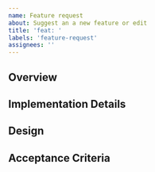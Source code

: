 ```yaml
---
name: Feature request
about: Suggest an a new feature or edit
title: 'feat: '
labels: 'feature-request'
assignees: ''
---
```


<!--
  Thanks for taking the time to file a feature request! Please make sure you've read the
  "Opening Issues" section of our Contributing Guide:

  https://github.com/Opentrons/opentrons/blob/edge/CONTRIBUTING.md#opening-issues

  To ensure your issue can be addressed quickly, please fill out the sections
  below to the best of your ability!
-->

## Overview

<!--
  Use this section to describe your issue at a high level. Please include some context about why you want this feature. What would this feature allow you to accomplish? Are there any workarounds you use to partially achieve your goal? Are there any issues you could find that may be related?
-->

## Implementation Details

<!--
  List any implementation steps, specs, or links to docs here.
-->

## Design

<!--
 Attach design images here or link to applicable Zeplin files.
-->

## Acceptance Criteria

<!--
 A checklist of requirements and/or testing steps that must be complete before this feature is considered complete. This can also be used as a testing plan for associated PRs.
-->
